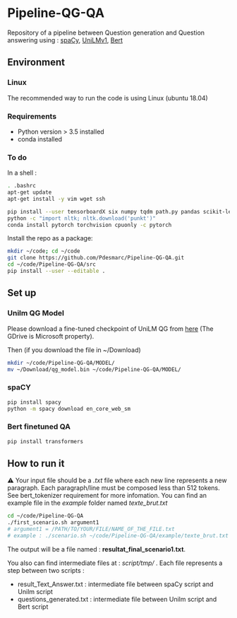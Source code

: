# Pipeline-QG-QA
Repository of a pipeline between Question generation and Question answering using : [spaCy](https://spacy.io), [UniLMv1](https://github.com/microsoft/unilm/tree/master/unilm-v1), [Bert](https://github.com/huggingface/transformers) 

## Environment

### Linux

The recommended way to run the code is using Linux (ubuntu 18.04)

### Requirements 

- Python version > 3.5 installed
- conda installed

### To do

In a shell :
```bash
. .bashrc
apt-get update
apt-get install -y vim wget ssh

pip install --user tensorboardX six numpy tqdm path.py pandas scikit-learn lmdb pyarrow py-lz4framed methodtools py-rouge pyrouge nltk
python -c "import nltk; nltk.download('punkt')"
conda install pytorch torchvision cpuonly -c pytorch

```
Install the repo as a package:
```bash
mkdir ~/code; cd ~/code
git clone https://github.com/Pdesmarc/Pipeline-QG-QA.git
cd ~/code/Pipeline-QG-QA/src
pip install --user --editable .
```

## Set up
### Unilm QG Model
Please download a fine-tuned checkpoint of UniLM QG from [here](https://drive.google.com/open?id=1JN2wnkSRotwUnJ_Z-AbWwoPdP53Gcfsn) (The GDrive is Microsoft property).

Then (if you download the file in ~/Download)
```bash
mkdir ~/code/Pipeline-QG-QA/MODEL/
mv ~/Download/qg_model.bin ~/code/Pipeline-QG-QA/MODEL/
```

### spaCY
```bash
pip install spacy
python -m spacy download en_core_web_sm
```

### Bert finetuned QA
```bash
pip install transformers
```

## How to run it 

:warning: Your input file should be a *.txt* file where each new line represents a new paragraph. Each paragraph/line must be composed less  than 512 tokens. See bert_tokenizer requirement for more infomation. You can find an example file in the *example* folder named *texte_brut.txt*

```bash
cd ~/code/Pipeline-QG-QA
./first_scenario.sh argument1
# argument1 = /PATH/TO/YOUR/FILE/NAME_OF_THE_FILE.txt 
# example : ./scenario.sh ~/code/Pipeline-QG-QA/example/texte_brut.txt 
```
The output will be a file named : __resultat_final_scenario1.txt__. 

You also can find intermediate files at : *script/tmp/* . Each file represents a step between two scripts : 

- result_Text_Answer.txt : intermediate file between spaCy script and Unilm script
- questions_generated.txt : intermediate file between Unilm script and Bert script
